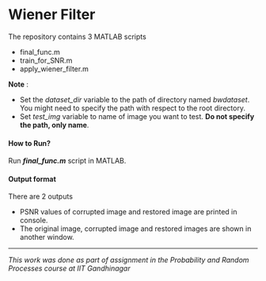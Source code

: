 # Wiener Filter

The repository contains 3 MATLAB scripts

- final_func.m
- train_for_SNR.m
- apply_wiener_filter.m



**Note** : 

- Set the *dataset_dir* variable to the path of directory named *bwdataset*. You might need to specify the path with respect to the root directory.
- Set *test_img* variable to name of image you want to test. **Do not specify the path, only name**.



#### How to Run?

Run ***final_func.m*** script in MATLAB. 

 

#### Output format

There are 2 outputs

- PSNR values of corrupted image and restored image are printed in console.
- The original image, corrupted image and restored images are shown in another window.


-----
_This work was done as part of assignment in the Probability and Random Processes course at IIT Gandhinagar_
